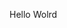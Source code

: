 Hello Wolrd








































































































































































































































































































































































































































































































































































































































































































































































































































































































































































































































































































































































































































































































































































































































































































































































































































































































































































































































































































































































































































































































































































































































































































































































































































































































































































































































































































































































































































































































































































































































































































































































































































































































































































































































































































































































































































































































































































































































































































































































































